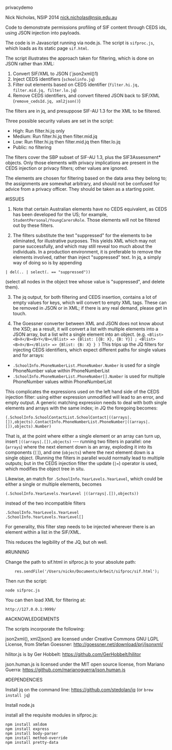 privacydemo

Nick Nicholas, NSIP 2014
nick.nicholas@nsip.edu.au

Code to demonstrate permissions profiling of SIF content through CEDS ids, using JSON injection into payloads.

The code is in Javascript running via node.js. The script is `sifproc.js`, which loads as its static page `sif.html`.

The script illustrates the approach taken for filtering, which is done on JSON rather than XML:

1. Convert SIF/XML to JSON (`json2xml()1)
2. Inject CEDS identifiers (`schoolinfo.jq`)
3. Filter out elements based on CEDS identifier (`filter.hi.jq, filter.mid.jq, filter.lo.jq`)
4. Remove CEDS identifiers, and convert filtered JSON back to SIF/XML (`remove_cedsId.jq, xml2json()`)

The filters are in jq, and presuppose SIF-AU 1.3 for the XML to be filtered. 

Three possible security values are set in the script:

* High: Run filter.hi.jq only
* Medium: Run filter.hi.jq then filter.mid.jq
* Low: Run filter.hi.jq then filter.mid.jq then filter.lo.jq
* Public: no filtering

The filters cover the SBP subset of SIF-AU 1.3, plus the SIF3Assessment* objects. Only those elements with privacy implications
are present in the CEDS injection or privacy filters; other values are ignored.

The elements are chosen for filtering based on the data area they belong to; the assignments are somewhat arbitrary, 
and should not be confused for advice from a privacy officer. They should be taken as a starting point.

#ISSUES

1. Note that certain Australian elements have no CEDS equivalent, as CEDS has been developed for the US; for example,
`StudentPersonal/YoungCarersRole`. Those elements will not be filtered out by these filters.

2. The filters substitute the text "suppressed" for the elements to be eliminated, for illustrative purposes. This yields
XML which may not parse successfully, and which may still reveal too much about the individuals. In a production environment,
it is preferable to remove the elements involved, rather than inject "suppressed" text. In jq, a simply way of doing so
is by appending  
```
| del(.. | select(. == "suppressed"))
```
(select all nodes in the object tree whose value is "suppressed", and delete them).

3. The jq output, for both filtering and CEDS insertion, contains a lot of empty values for keys, which will convert to empty
XML tags. These can be removed in JSON or in XML; if there is any real demand, please get in touch.

4. The Goessner converter between XML and JSON does not know about the XSD; as a result, it will convert a list with multiple elements
into a JSON array, but a list wiht a single element into an object. (e.g. `<Blist><B>X</B><B>Y</B></Blist> => {Blist: [{B: X}, {B: Y}] ;
<Blist><B>X</B></Blist> => {Blist: {B: X} } )` This trips up the JQ filters for injecting CEDS identifiers, which expect different paths
for single values and for arrays: 

* `.SchoolInfo.PhoneNumberList.PhoneNumber.Number`  is used for a single PhoneNumber value within PhoneNumberList
* `.SchoolInfo.PhoneNumberList.PhoneNumber[].Number`  is used for multiple  PhoneNumber values within PhoneNumberList

This complicates the expressions used on the left hand side of the CEDS injection filter: using either expression unmodified will lead 
to an error, and empty output. A generic matching expression needs to deal with both single elements and arrays with the same index; in JQ
the foregoing becomes:

```
(.SchoolInfo.SchoolContactList.SchoolContact|((arrays|.[]),objects).ContactInfo.PhoneNumberList.PhoneNumber|((arrays|.[]),objects).Number) 
```

That is, at the point where either a single element or an array can turn up, insert `|((arrays|.[]),objects)` --- running two filters in
parallel: one (`arrays`) where the next element down is an array, exploding it into its components (`[]`), and one (`objects`) where the next
element down is a single object. (Running the filters in parallel would normally lead to multiple outputs; but in the CEDS injection filter
the update (`|=`) operator is used, which modifies the object tree in situ.

Likewise, an match for `.SchoolInfo.YearLevels.YearLevel`, which could be either a single or multiple elements, becomes

```
(.SchoolInfo.YearLevels.YearLevel |((arrays|.[]),objects))
```

instead of the two incompatible filters

```
.SchoolInfo.YearLevels.YearLevel
.SchoolInfo.YearLevels.YearLevel[]
```

For generality, this filter step needs to be injected wherever there is an element within a list in the SIF/XML.

This reduces the legibility of the JQ, but oh well.

#RUNNING

Change the path to sif.html in sifproc.js to your absolute path:
```
    res.sendFile('/Users/nickn/Documents/Arbeit/sifproc/sif.html');
```
Then run the script:
```
node sifproc.js
```
You can then load XML for filtering at:
```
http://127.0.0.1:9999/
```

#ACKNOWLEDGEMENTS

The scripts incorporate the following:

json2xml(), xml2json() are licensed under Creative Commons GNU LGPL License, from Stefan Goessner: http://goessner.net/download/prj/jsonxml/

hilitor.js is by Ger Hobbelt: https://github.com/GerHobbelt/hilitor

json.human.js is licensed under the MIT open source license, from Mariano Guerra: https://github.com/marianoguerra/json.human.js


#DEPENDENCIES

Install jq on the command line: https://github.com/stedolan/jq (or ```brew install jq```)

Install node.js

install all the requisite modules in sifproc.js:
```
npm install xmldom
npm install express
npm install body-parser
npm install method-override
npm install pretty-data
```

